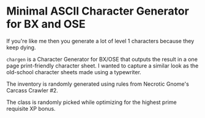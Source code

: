# Minimal ASCII Character Generator for BX and OSE

If you're like me then you generate a lot of level 1 characters because they keep dying.

`chargen` is a Character Generator for BX/OSE that outputs the result in a one page print-friendly character sheet. I wanted to capture a similar look as the old-school character sheets made using a typewriter.

The inventory is randomly generated using rules from Necrotic Gnome's Carcass Crawler #2.

The class is randomly picked while optimizing for the highest prime requisite XP bonus.
